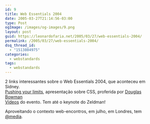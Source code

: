 ```yaml
---
id: 9
title: Web Essentials 2004
date: 2005-03-27T21:14:56-03:00
type: Post
ogImage: /images/og-images/9.png
layout: post
guid: https://leonardofaria.net/2005/03/27/web-essentials-2004/
permalink: /2005/03/27/web-essentials-2004/
dsq_thread_id:
  - "1513804975"
categories:
  - webstandards
tags:
  - webstandards
---
```

2 links interessantes sobre o Web Essentials 2004, que aconteceu em Sidney.  
[Pushing your limits](http://stopdesign.com/present/2004/sydney/limits/), apresentação sobre CSS, proferida por  [Douglas Bowman](http://www.stopdesign.com/ "http://www.stopdesign.com")  
[Vídeos](http://www.ftponline.com/reports/wdwboston/2004/ "http://www.ftponline.com/reports/wdwboston/2004/") do evento. Tem até o keynote do Zeldman!

Aproveitando o contexto web-encontros, em julho, em Londres, tem [@media](http://www.atmedia2005.co.uk/).
